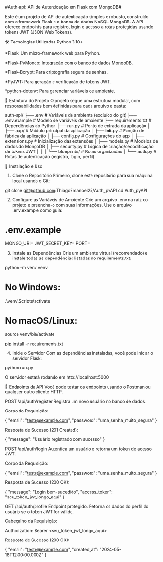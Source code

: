 #Auth-api: API de Autenticação em Flask com MongoDB#


Este é um projeto de API de autenticação simples e robusto, construído com o framework Flask e o banco de dados NoSQL MongoDB. A API oferece endpoints para registro, login e acesso a rotas protegidas usando tokens JWT (JSON Web Tokens).

🛠️ Tecnologias Utilizadas
Python 3.10+

*Flask: Um micro-framework web para Python.

*Flask-PyMongo: Integração com o banco de dados MongoDB.

*Flask-Bcrypt: Para criptografia segura de senhas.

*PyJWT: Para geração e verificação de tokens JWT.

*python-dotenv: Para gerenciar variáveis de ambiente.

📂 Estrutura do Projeto
O projeto segue uma estrutura modular, com responsabilidades bem definidas para cada arquivo e pasta:

auth-api/
├── .env                  # Variáveis de ambiente (excluído do git)
├── .env.example          # Modelo de variáveis de ambiente
├── requirements.txt      # Dependências do Python
├── run.py                # Ponto de entrada da aplicação
│
├── app/                  # Módulo principal da aplicação
│   ├── __init__.py       # Função de fábrica da aplicação
│   ├── config.py         # Configurações do app
│   ├── extensions.py     # Inicialização das extensões
│   ├── models.py         # Modelos de dados do MongoDB
│   ├── security.py       # Lógica de criação/decodificação de tokens JWT
│   │
│   └── blueprints/       # Rotas organizadas
│       └── auth.py       # Rotas de autenticação (registro, login, perfil)

🚀 Instalação e Uso
1. Clone o Repositório
Primeiro, clone este repositório para sua máquina local usando o Git:

git clone git@github.com:ThiagoEmanoel25/Auth_pyAPI
cd Auth_pyAPI

2. Configure as Variáveis de Ambiente
Crie um arquivo .env na raiz do projeto e preencha-o com suas informações. Use o arquivo .env.example como guia:

# .env.example
MONGO_URI=
JWT_SECRET_KEY=
PORT=

3. Instale as Dependências
Crie um ambiente virtual (recomendado) e instale todas as dependências listadas no requirements.txt:

python -m venv venv
# No Windows:
.\venv\Scripts\activate
# No macOS/Linux:
source venv/bin/activate

pip install -r requirements.txt

4. Inicie o Servidor
Com as dependências instaladas, você pode iniciar o servidor Flask:

python run.py

O servidor estará rodando em http://localhost:5000.

🚦 Endpoints da API
Você pode testar os endpoints usando o Postman ou qualquer outro cliente HTTP.

POST /api/auth/register
Registra um novo usuário no banco de dados.

Corpo da Requisição:

{
  "email": "teste@example.com",
  "password": "uma_senha_muito_segura"
}

Resposta de Sucesso (201 Created):

{
  "message": "Usuário registrado com sucesso"
}

POST /api/auth/login
Autentica um usuário e retorna um token de acesso JWT.

Corpo da Requisição:

{
  "email": "teste@example.com",
  "password": "uma_senha_muito_segura"
}

Resposta de Sucesso (200 OK):

{
  "message": "Login bem-sucedido",
  "access_token": "seu_token_jwt_longo_aqui"
}

GET /api/auth/profile
Endpoint protegido. Retorna os dados do perfil do usuário se o token JWT for válido.

Cabeçalho da Requisição:

Authorization: Bearer <seu_token_jwt_longo_aqui>

Resposta de Sucesso (200 OK):

{
  "email": "teste@example.com",
  "created_at": "2024-05-18T12:00:00.000Z"
}
